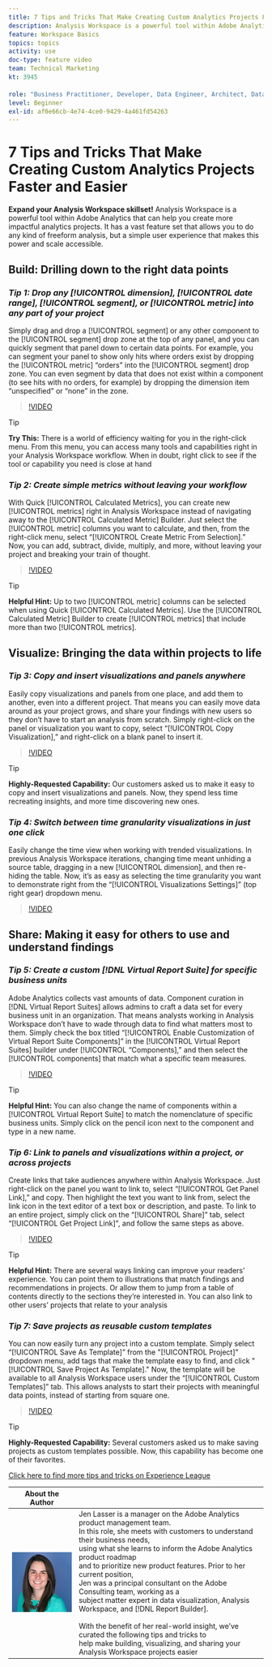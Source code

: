 ```yaml
---
title: 7 Tips and Tricks That Make Creating Custom Analytics Projects Faster and Easier
description: Analysis Workspace is a powerful tool within Adobe Analytics that can help you create more impactful analytics projects. It has a vast feature set that allows you to do any kind of freeform analysis, but a simple user experience that makes this power and scale accessible.
feature: Workspace Basics
topics: topics
activity: use
doc-type: feature video
team: Technical Marketing
kt: 3945

role: "Business Practitioner, Developer, Data Engineer, Architect, Data Architect, Administrator, Leader"
level: Beginner
exl-id: af0e66cb-4e74-4ce0-9429-4a461fd54263
---
```

# 7 Tips and Tricks That Make Creating Custom Analytics Projects Faster and Easier

**Expand your Analysis Workspace skillset!**
Analysis Workspace is a powerful tool within Adobe Analytics that can help you create more impactful analytics projects. It has a vast feature set that allows you to do any kind of freeform analysis, but a simple user experience that makes this power and scale accessible.

## Build: Drilling down to the right data points

### ***Tip 1: Drop any [!UICONTROL dimension], [!UICONTROL date range], [!UICONTROL segment], or [!UICONTROL metric] into any part of your project***

Simply drag and drop a [!UICONTROL segment] or any other component to the [!UICONTROL segment] drop zone at the top of any panel, and you can quickly segment that panel down to certain data points. For example, you can segment your panel to show only hits where orders exist by dropping the [!UICONTROL metric] “orders” into the [!UICONTROL segment] drop zone. You can even segment by data that does not exist within a component (to see hits with no orders, for example) by dropping the dimension item “unspecified” or “none” in the zone.

>[!VIDEO](https://video.tv.adobe.com/v/24036/?quality=12)

>[!TIP]
>
>**Try This:** There is a world of efficiency waiting for you in the right-click menu. From this menu, you can access many tools and capabilities right in your Analysis Workspace workflow. When in doubt, right click to see if the tool or capability you need is close at hand

### ***Tip 2: Create simple metrics without leaving your workflow***

With Quick [!UICONTROL Calculated Metrics], you can create new [!UICONTROL metrics] right in Analysis Workspace instead of navigating away to the [!UICONTROL Calculated Metric] Builder. Just select the [!UICONTROL metric] columns you want to calculate, and then, from the right-click menu, select “[!UICONTROL Create Metric From Selection].” Now, you can add, subtract, divide, multiply, and more, without leaving your project and breaking your train of thought.

>[!VIDEO](https://video.tv.adobe.com/v/23126/?quality=12)

>[!TIP]
>
>**Helpful Hint:** Up to two [!UICONTROL metric] columns can be selected when using Quick [!UICONTROL Calculated Metrics]. Use the [!UICONTROL Calculated Metric] Builder to create [!UICONTROL metrics] that include more than two [!UICONTROL metrics].

## Visualize: Bringing the data within projects to life

### ***Tip 3: Copy and insert visualizations and panels anywhere***

Easily copy visualizations and panels from one place, and add them to another, even into a different project. That means you can easily move data around as your project grows, and share your findings with new users so they don’t have to start an analysis from scratch. Simply right-click on the panel or visualization you want to copy, select “[!UICONTROL Copy Visualization],” and right-click on a blank panel to insert it.

>[!VIDEO](https://video.tv.adobe.com/v/23230/?quality=12)

>[!TIP]
>
>**Highly-Requested Capability:** Our customers asked us to make it easy to copy and insert visualizations and panels. Now, they spend less time recreating insights, and more time discovering new ones.

### ***Tip 4: Switch between time granularity visualizations in just one click***

Easily change the time view when working with trended visualizations. In previous Analysis Workspace iterations, changing time meant unhiding a source table, dragging in a new [!UICONTROL dimension], and then re-hiding the table. Now, it’s as easy as selecting the time granularity you want to demonstrate right from the “[!UICONTROL Visualizations Settings]” (top right gear) dropdown menu.

>[!VIDEO](https://video.tv.adobe.com/v/23548/?quality=12)

## Share: Making it easy for others to use and understand findings

### ***Tip 5: Create a custom [!DNL Virtual Report Suite] for specific business units***

Adobe Analytics collects vast amounts of data. Component curation in [!DNL Virtual Report Suites] allows admins to craft a data set for every business unit in an organization. That means analysts working in Analysis Workspace don’t have to wade through data to find what matters most to them. Simply check the box titled “[!UICONTROL Enable Customization of Virtual Report Suite Components]” in the [!UICONTROL Virtual Report Suites] builder under [!UICONTROL “Components],” and then select the [!UICONTROL components] that match what a specific team measures.

>[!VIDEO](https://video.tv.adobe.com/v/23544/?quality=12)

>[!TIP]
>
>**Helpful Hint:** You can also change the name of components within a [!UICONTROL Virtual Report Suite] to match the nomenclature of specific business units. Simply click on the pencil icon next to the component and type in a new name.

### ***Tip 6: Link to panels and visualizations within a project, or across projects***

Create links that take audiences anywhere within Analysis Workspace. Just right-click on the panel you want to link to, select “[!UICONTROL Get Panel Link],” and copy. Then highlight the text you want to link from, select the link icon in the text editor of a text box or description, and paste. To link to an entire project, simply click on the “[!UICONTROL Share]” tab, select “[!UICONTROL Get Project Link]", and follow the same steps as above.

>[!VIDEO](https://video.tv.adobe.com/v/23724/?quality=12)

>[!TIP]
>
>**Helpful Hint:** There are several ways linking can improve your readers’ experience. You can point them to illustrations that match findings and recommendations in projects. Or allow them to jump from a table of contents directly to the sections they’re interested in. You can also link to other users’ projects that relate to your analysis

### ***Tip 7: Save projects as reusable custom templates***

You can now easily turn any project into a custom template. Simply select “[!UICONTROL Save As Template]” from the "[!UICONTROL Project]" dropdown menu, add tags that make the template easy to find, and click "[!UICONTROL Save Project As Template]." Now, the template will be available to all Analysis Workspace users under the “[!UICONTROL Custom Templates]” tab. This allows analysts to start their projects with meaningful data points, instead of starting from square one.

>[!VIDEO](https://video.tv.adobe.com/v/23231/?quality=12)

>[!TIP]
>
>**Highly-Requested Capability:** Several customers asked us to make saving projects as custom templates possible. Now, this capability has become one of their favorites.

[Click here to find more tips and tricks on Experience League](https://experienceleague.adobe.com/?search=tips&tag=Analysis+Workspace#recommended/solutions/analytics)

|About the Author      |            |
|------------|------------|
| ![Jen Lasser](assets/jlasser-headshot-s.jpg) | Jen Lasser is a manager on the Adobe Analytics product management team. <br> In this role, she meets with customers to understand their business needs, <br>using what she learns to inform the Adobe Analytics product roadmap <br>and to prioritize new product features. Prior to her current position, <br>Jen was a principal consultant on the Adobe Consulting team, working as a <br>subject matter expert in data visualization, Analysis Workspace, and [!DNL Report Builder]. <br><br>With the benefit of her real-world insight, we’ve curated the following tips and tricks to <br>help make building, visualizing, and sharing your Analysis Workspace projects easier|
